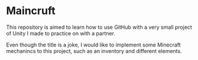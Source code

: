 # Maincruft

This repository is aimed to learn how to use GitHub with a very small project of Unity I made to practice on with a partner.

Even though the title is a joke, I would like to implement some Minecraft mechanincs to this project, such as an inventory and
different elements.

